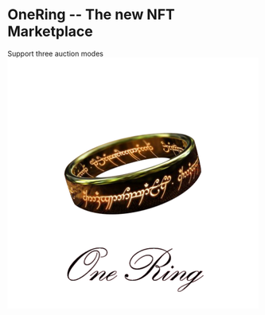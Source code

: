 # OneRing -- The new NFT Marketplace
Support three auction modes
 ![image](https://github.com/ferrarif1/NFTMarketplace/blob/main/public/Logo1.png)

